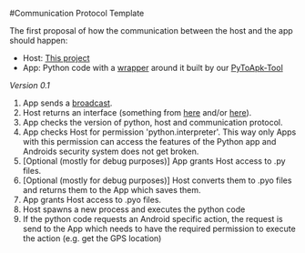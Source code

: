 #Communication Protocol Template

The first proposal of how the communication between the host and the app should happen:

* Host: [This project](https://github.com/Abestanis/APython)
* App: Python code with a [wrapper](https://github.com/Abestanis/APython-PyApp) around it built by our [PyToApk-Tool](https://github.com/Abestanis/APython-PyToApk)

*Version 0.1*

1. App sends a [broadcast](http://developer.android.com/guide/components/intents-filters.html).
2. Host returns an interface (something from [here](http://developer.android.com/guide/components/bound-services.html) and/or [here](http://developer.android.com/training/articles/security-tips.html#IPC)).
3. App checks the version of python, host and communication protocol.
4. App checks Host for permission 'python.interpreter'. This way only Apps with this permission can access the features of the Python app and Androids security system does not get broken.
5. [Optional (mostly for debug purposes)] App grants Host access to .py files.
6. [Optional (mostly for debug purposes)] Host converts them to .pyo files and returns them to the App which saves them.
7. App grants Host access to .pyo files.
8. Host spawns a new process and executes the python code
9. If the python code requests an Android specific action, the request is send to the App which needs to have the required permission to execute the action (e.g. get the GPS location)
